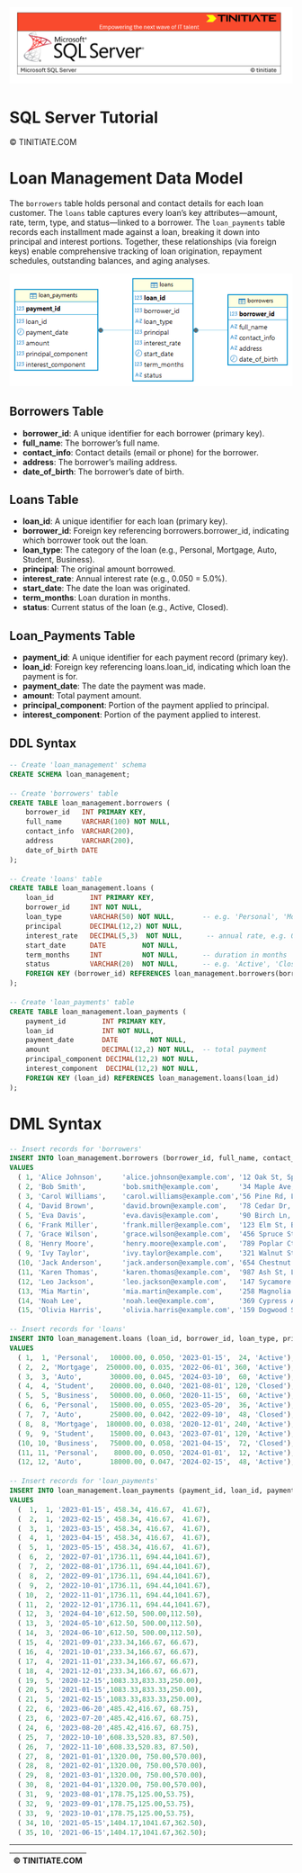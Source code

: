 ![SQL Server Tinitiate Image](../../sqlserver-sql/sqlserver.png)

# SQL Server Tutorial

&copy; TINITIATE.COM

# Loan Management Data Model
The `borrowers` table holds personal and contact details for each loan customer. The `loans` table captures every loan’s key attributes—amount, rate, term, type, and status—linked to a borrower. The `loan_payments` table records each installment made against a loan, breaking it down into principal and interest portions. Together, these relationships (via foreign keys) enable comprehensive tracking of loan origination, repayment schedules, outstanding balances, and aging analyses.

![Loan Management ER Diagram DBeaver](loan-management-er-diagram-dbeaver.png)

## Borrowers Table
* **borrower_id**: A unique identifier for each borrower (primary key).
* **full_name**: The borrower’s full name.
* **contact_info**: Contact details (email or phone) for the borrower.
* **address**: The borrower’s mailing address.
* **date_of_birth**: The borrower’s date of birth.
## Loans Table
* **loan_id**: A unique identifier for each loan (primary key).
* **borrower_id**: Foreign key referencing borrowers.borrower_id, indicating which borrower took out the loan.
* **loan_type**: The category of the loan (e.g., Personal, Mortgage, Auto, Student, Business).
* **principal**: The original amount borrowed.
* **interest_rate**: Annual interest rate (e.g., 0.050 = 5.0%).
* **start_date**: The date the loan was originated.
* **term_months**: Loan duration in months.
* **status**: Current status of the loan (e.g., Active, Closed).
## Loan_Payments Table
* **payment_id**: A unique identifier for each payment record (primary key).
* **loan_id**: Foreign key referencing loans.loan_id, indicating which loan the payment is for.
* **payment_date**: The date the payment was made.
* **amount**: Total payment amount.
* **principal_component**: Portion of the payment applied to principal.
* **interest_component**: Portion of the payment applied to interest.

## DDL Syntax
```sql
-- Create 'loan_management' schema
CREATE SCHEMA loan_management;

-- Create 'borrowers' table
CREATE TABLE loan_management.borrowers (
    borrower_id   INT PRIMARY KEY,
    full_name     VARCHAR(100) NOT NULL,
    contact_info  VARCHAR(200),
    address       VARCHAR(200),
    date_of_birth DATE
);

-- Create 'loans' table
CREATE TABLE loan_management.loans (
    loan_id         INT PRIMARY KEY,
    borrower_id     INT NOT NULL,
    loan_type       VARCHAR(50) NOT NULL,       -- e.g. 'Personal', 'Mortgage', 'Auto', 'Student', 'Business'
    principal       DECIMAL(12,2) NOT NULL,
    interest_rate   DECIMAL(5,3)  NOT NULL,      -- annual rate, e.g. 0.050 = 5.0%
    start_date      DATE         NOT NULL,
    term_months     INT          NOT NULL,      -- duration in months
    status          VARCHAR(20)  NOT NULL,      -- e.g. 'Active', 'Closed'
    FOREIGN KEY (borrower_id) REFERENCES loan_management.borrowers(borrower_id)
);

-- Create 'loan_payments' table
CREATE TABLE loan_management.loan_payments (
    payment_id         INT PRIMARY KEY,
    loan_id            INT NOT NULL,
    payment_date       DATE        NOT NULL,
    amount             DECIMAL(12,2) NOT NULL,  -- total payment
    principal_component DECIMAL(12,2) NOT NULL,
    interest_component  DECIMAL(12,2) NOT NULL,
    FOREIGN KEY (loan_id) REFERENCES loan_management.loans(loan_id)
);
```

# DML Syntax
```sql
-- Insert records for 'borrowers'
INSERT INTO loan_management.borrowers (borrower_id, full_name, contact_info, address, date_of_birth)
VALUES
  ( 1, 'Alice Johnson',     'alice.johnson@example.com', '12 Oak St, Springfield', '1985-04-12'),
  ( 2, 'Bob Smith',         'bob.smith@example.com',     '34 Maple Ave, Centerville','1978-11-30'),
  ( 3, 'Carol Williams',    'carol.williams@example.com','56 Pine Rd, Lakeview',     '1992-06-15'),
  ( 4, 'David Brown',       'david.brown@example.com',   '78 Cedar Dr, Rivertown',   '1980-02-20'),
  ( 5, 'Eva Davis',         'eva.davis@example.com',     '90 Birch Ln, Hillcrest',   '1990-09-05'),
  ( 6, 'Frank Miller',      'frank.miller@example.com',  '123 Elm St, Brookside',    '1975-12-10'),
  ( 7, 'Grace Wilson',      'grace.wilson@example.com',  '456 Spruce St, Valleyview','1988-07-25'),
  ( 8, 'Henry Moore',       'henry.moore@example.com',   '789 Poplar Ct, Meadowfield','1982-01-18'),
  ( 9, 'Ivy Taylor',        'ivy.taylor@example.com',    '321 Walnut St, Forestville','1995-03-22'),
  (10, 'Jack Anderson',     'jack.anderson@example.com', '654 Chestnut St, Brookdale','1979-10-08'),
  (11, 'Karen Thomas',      'karen.thomas@example.com',  '987 Ash St, Lakeshore',     '1993-05-02'),
  (12, 'Leo Jackson',       'leo.jackson@example.com',   '147 Sycamore Rd, Ridgewood','1987-08-30'),
  (13, 'Mia Martin',        'mia.martin@example.com',    '258 Magnolia Ln, Crestview','1991-12-12'),
  (14, 'Noah Lee',          'noah.lee@example.com',      '369 Cypress Ave, Pinecrest','1984-06-07'),
  (15, 'Olivia Harris',     'olivia.harris@example.com', '159 Dogwood St, Brookhaven','1996-11-11');

-- Insert records for 'loans'
INSERT INTO loan_management.loans (loan_id, borrower_id, loan_type, principal, interest_rate, start_date, term_months, status)
VALUES
  ( 1,  1, 'Personal',   10000.00, 0.050, '2023-01-15',  24, 'Active'),
  ( 2,  2, 'Mortgage',  250000.00, 0.035, '2022-06-01', 360, 'Active'),
  ( 3,  3, 'Auto',       30000.00, 0.045, '2024-03-10',  60, 'Active'),
  ( 4,  4, 'Student',    20000.00, 0.040, '2021-08-01', 120, 'Closed'),
  ( 5,  5, 'Business',   50000.00, 0.060, '2020-11-15',  60, 'Active'),
  ( 6,  6, 'Personal',   15000.00, 0.055, '2023-05-20',  36, 'Active'),
  ( 7,  7, 'Auto',       25000.00, 0.042, '2022-09-10',  48, 'Closed'),
  ( 8,  8, 'Mortgage',  180000.00, 0.038, '2020-12-01', 240, 'Active'),
  ( 9,  9, 'Student',    15000.00, 0.043, '2023-07-01', 120, 'Active'),
  (10, 10, 'Business',   75000.00, 0.058, '2021-04-15',  72, 'Closed'),
  (11, 11, 'Personal',    8000.00, 0.050, '2024-01-01',  12, 'Active'),
  (12, 12, 'Auto',       18000.00, 0.047, '2024-02-15',  48, 'Active');

-- Insert records for 'loan_payments'
INSERT INTO loan_management.loan_payments (payment_id, loan_id, payment_date, amount, principal_component, interest_component)
VALUES
  (  1,  1, '2023-01-15', 458.34, 416.67,  41.67),
  (  2,  1, '2023-02-15', 458.34, 416.67,  41.67),
  (  3,  1, '2023-03-15', 458.34, 416.67,  41.67),
  (  4,  1, '2023-04-15', 458.34, 416.67,  41.67),
  (  5,  1, '2023-05-15', 458.34, 416.67,  41.67),
  (  6,  2, '2022-07-01',1736.11, 694.44,1041.67),
  (  7,  2, '2022-08-01',1736.11, 694.44,1041.67),
  (  8,  2, '2022-09-01',1736.11, 694.44,1041.67),
  (  9,  2, '2022-10-01',1736.11, 694.44,1041.67),
  ( 10,  2, '2022-11-01',1736.11, 694.44,1041.67),
  ( 11,  2, '2022-12-01',1736.11, 694.44,1041.67),
  ( 12,  3, '2024-04-10',612.50, 500.00,112.50),
  ( 13,  3, '2024-05-10',612.50, 500.00,112.50),
  ( 14,  3, '2024-06-10',612.50, 500.00,112.50),
  ( 15,  4, '2021-09-01',233.34,166.67, 66.67),
  ( 16,  4, '2021-10-01',233.34,166.67, 66.67),
  ( 17,  4, '2021-11-01',233.34,166.67, 66.67),
  ( 18,  4, '2021-12-01',233.34,166.67, 66.67),
  ( 19,  5, '2020-12-15',1083.33,833.33,250.00),
  ( 20,  5, '2021-01-15',1083.33,833.33,250.00),
  ( 21,  5, '2021-02-15',1083.33,833.33,250.00),
  ( 22,  6, '2023-06-20',485.42,416.67, 68.75),
  ( 23,  6, '2023-07-20',485.42,416.67, 68.75),
  ( 24,  6, '2023-08-20',485.42,416.67, 68.75),
  ( 25,  7, '2022-10-10',608.33,520.83, 87.50),
  ( 26,  7, '2022-11-10',608.33,520.83, 87.50),
  ( 27,  8, '2021-01-01',1320.00, 750.00,570.00),
  ( 28,  8, '2021-02-01',1320.00, 750.00,570.00),
  ( 29,  8, '2021-03-01',1320.00, 750.00,570.00),
  ( 30,  8, '2021-04-01',1320.00, 750.00,570.00),
  ( 31,  9, '2023-08-01',178.75,125.00,53.75),
  ( 32,  9, '2023-09-01',178.75,125.00,53.75),
  ( 33,  9, '2023-10-01',178.75,125.00,53.75),
  ( 34, 10, '2021-05-15',1404.17,1041.67,362.50),
  ( 35, 10, '2021-06-15',1404.17,1041.67,362.50);
```

***
| &copy; TINITIATE.COM |
|----------------------|
